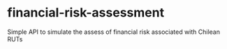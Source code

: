 # financial-risk-assessment
Simple API to simulate the assess of financial risk associated with Chilean RUTs
